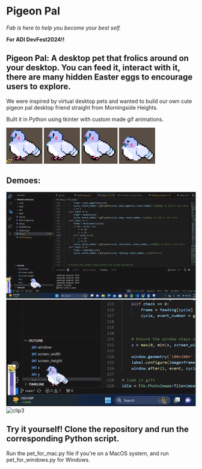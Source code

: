 # Pigeon Pal
*Fab is here to help you become your best self.*

**For ADI DevFest2024!!**

## Pigeon Pal: A desktop pet that frolics around on your desktop. You can feed it, interact with it, there are many hidden Easter eggs to encourage users to explore.


We were inspired by virtual desktop pets and wanted to build our own cute pigeon pal desktop friend straight from Morningside Heights.


Built it in Python using tkinter with custom made gif animations.

![feeding](/bgifs/feeding.gif)
![pooping](/bgifs/pooping.gif)
![walkingleft](/bgifs/walkingleft.gif)
![sleeping](/bgifs/sleeping.gif)

## Demoes:
![clip1](/demo_gifs/clip1.gif)
![clip2](/demo_gifs/clip2.gif)
![clip3](/bgifs/demo_gifs/clip3.gif)

## Try it yourself! Clone the repository and run the corresponding Python script.


Run the pet_for_mac.py file if you're on a MacOS system, and run pet_for_windows.py for Windows.


